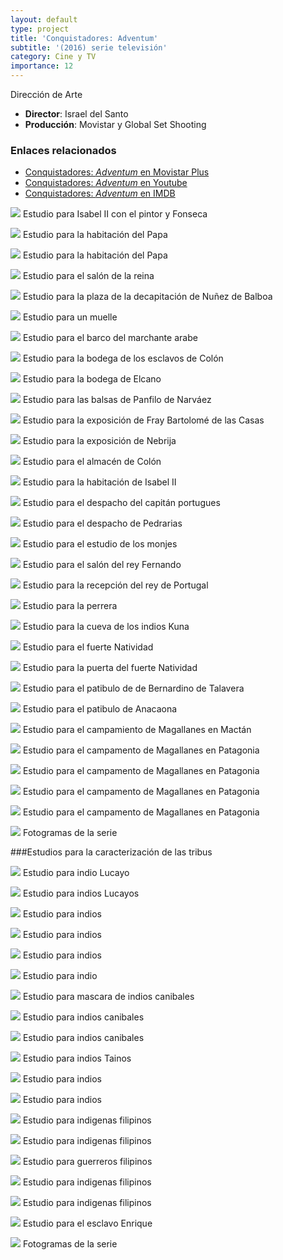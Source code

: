 ```yaml
---
layout: default
type: project
title: 'Conquistadores: Adventum'
subtitle: '(2016) serie televisión'
category: Cine y TV
importance: 12
---
```


Dirección de Arte

- **Director**: Israel del Santo
- **Producción**: Movistar y Global Set Shooting

### Enlaces relacionados

- [Conquistadores: *Adventum* en Movistar Plus](http://www.movistarplus.es/cero/conquistadores)
- [Conquistadores: *Adventum* en Youtube](https://www.youtube.com/watch?v=zSEd7WsOuv4&list=PLSXGfg6XHVB56cPpVK0lH_frj28tGJKl6)
- [Conquistadores: *Adventum* en IMDB](http://www.imdb.com/title/tt7555582/)

![](01.jpg)
Estudio para Isabel II con el pintor y Fonseca

![](02.jpg)
Estudio para la habitación del Papa

![](03.jpg)
Estudio para la habitación del Papa

![](04.jpg)
Estudio para el salón de la reina

![](05.jpg)
Estudio para la plaza de la decapitación de Nuñez de Balboa

![](06.jpg)
Estudio para un muelle

![](07.jpg)
Estudio para el barco del marchante arabe

![](09.jpg)
Estudio para la bodega de los esclavos de Colón

![](10.jpg)
Estudio para la bodega de Elcano

![](11.jpg)
Estudio para las balsas de Panfilo de Narváez

![](12.jpg)
Estudio para la exposición de Fray Bartolomé de las Casas

![](13.jpg)
Estudio para la exposición de Nebrija

![](14.jpg)
Estudio para el almacén de Colón

![](15.jpg)
Estudio para la habitación de Isabel II

![](16.jpg)
Estudio para el despacho del capitán portugues

![](17.jpg)
Estudio para el despacho de Pedrarias

![](18.jpg)
Estudio para el estudio de los monjes

![](19.jpg)
Estudio para el salón del rey Fernando

![](20.jpg)
Estudio para la recepción del rey de Portugal

![](21.jpg)
Estudio para la perrera

![](22.jpg)
Estudio para la cueva de los indios Kuna

![](23.jpg)
Estudio para el fuerte Natividad

![](24.jpg)
Estudio para la puerta del fuerte Natividad

![](25.jpg)
Estudio para el patibulo de de Bernardino de Talavera

![](26.jpg)
Estudio para el patibulo de Anacaona

![](27.jpg)
Estudio para el campamiento de Magallanes en Mactán

![](28.jpg)
Estudio para el campamento de Magallanes en Patagonia

![](29.jpg)
Estudio para el campamento de Magallanes en Patagonia

![](30.jpg)
Estudio para el campamento de Magallanes en Patagonia

![](31.jpg)
Estudio para el campamento de Magallanes en Patagonia

![](33.jpg)
Fotogramas de la serie

###Estudios para la caracterización de las tribus

![](34.jpg)
Estudio para indio Lucayo

![](35.jpg)
Estudio para indios Lucayos

![](36.jpg)
Estudio para indios

![](37.jpg)
Estudio para indios

![](38.jpg)
Estudio para indios

![](39.jpg)
Estudio para indio

![](40.jpg)
Estudio para mascara de indios canibales

![](41.jpg)
Estudio para indios canibales

![](42.jpg)
Estudio para indios canibales

![](43.jpg)
Estudio para indios Tainos

![](44.jpg)
Estudio para indios

![](45.jpg)
Estudio para indios

![](46.jpg)
Estudio para indigenas filipinos

![](47.jpg)
Estudio para indigenas filipinos

![](48.jpg)
Estudio para guerreros filipinos

![](49.jpg)
Estudio para indigenas filipinos

![](50.jpg)
Estudio para indigenas filipinos

![](51.jpg)
Estudio para el esclavo Enrique

![](52.jpg)
Fotogramas de la serie
